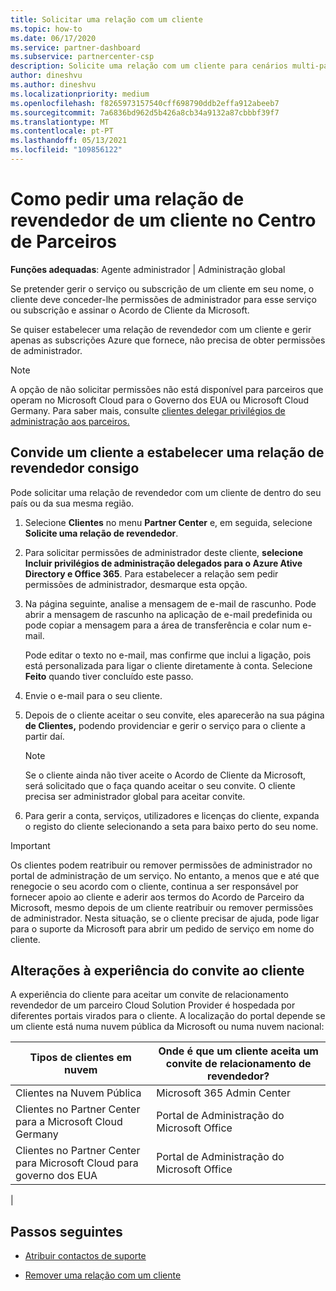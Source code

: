 ```yaml
---
title: Solicitar uma relação com um cliente
ms.topic: how-to
ms.date: 06/17/2020
ms.service: partner-dashboard
ms.subservice: partnercenter-csp
description: Solicite uma relação com um cliente para cenários multi-parceiros, multicanais ou se os privilégios de administração delegados para um cliente precisam de ser restaurados.
author: dineshvu
ms.author: dineshvu
ms.localizationpriority: medium
ms.openlocfilehash: f8265973157540cff698790ddb2effa912abeeb7
ms.sourcegitcommit: 7a6836bd962d5b426a8cb34a9132a87cbbbf39f7
ms.translationtype: MT
ms.contentlocale: pt-PT
ms.lasthandoff: 05/13/2021
ms.locfileid: "109856122"
---
```

# <a name="how-to-request-a-reseller-relationship-from-a-customer-in-partner-center"></a>Como pedir uma relação de revendedor de um cliente no Centro de Parceiros

**Funções adequadas**: Agente administrador | Administração global

Se pretender gerir o serviço ou subscrição de um cliente em seu nome, o cliente deve conceder-lhe permissões de administrador para esse serviço ou subscrição e assinar o Acordo de Cliente da Microsoft.

Se quiser estabelecer uma relação de revendedor com um cliente e gerir apenas as subscrições Azure que fornece, não precisa de obter permissões de administrador.

>[!NOTE] 
>A opção de não solicitar permissões não está disponível para parceiros que operam no Microsoft Cloud para o Governo dos EUA ou Microsoft Cloud Germany. Para saber mais, consulte [clientes delegar privilégios de administração aos parceiros.](customers-revoke-admin-privileges.md)

## <a name="invite-a-customer-to-establish-a-reseller-relationship-with-you"></a>Convide um cliente a estabelecer uma relação de revendedor consigo

Pode solicitar uma relação de revendedor com um cliente de dentro do seu país ou da sua mesma região.

1. Selecione **Clientes** no menu **Partner Center** e, em seguida, selecione **Solicite uma relação de revendedor**.

2. Para solicitar permissões de administrador deste cliente, **selecione Incluir privilégios de administração delegados para o Azure Ative Directory e Office 365**. Para estabelecer a relação sem pedir permissões de administrador, desmarque esta opção.

3. Na página seguinte, analise a mensagem de e-mail de rascunho. Pode abrir a mensagem de rascunho na aplicação de e-mail predefinida ou pode copiar a mensagem para a área de transferência e colar num e-mail.

   Pode editar o texto no e-mail, mas confirme que inclui a ligação, pois está personalizada para ligar o cliente diretamente à conta. Selecione **Feito** quando tiver concluído este passo.

4. Envie o e-mail para o seu cliente.

5. Depois de o cliente aceitar o seu convite, eles aparecerão na sua página **de Clientes,** podendo providenciar e gerir o serviço para o cliente a partir daí.

   > [!NOTE]
   > Se o cliente ainda não tiver aceite o Acordo de Cliente da Microsoft, será solicitado que o faça quando aceitar o seu convite. O cliente precisa ser administrador global para aceitar convite.

6. Para gerir a conta, serviços, utilizadores e licenças do cliente, expanda o registo do cliente selecionando a seta para baixo perto do seu nome.

> [!IMPORTANT]  
> Os clientes podem reatribuir ou remover permissões de administrador no portal de administração de um serviço. No entanto, a menos que e até que renegocie o seu acordo com o cliente, continua a ser responsável por fornecer apoio ao cliente e aderir aos termos do Acordo de Parceiro da Microsoft, mesmo depois de um cliente reatribuir ou remover permissões de administrador. Nesta situação, se o cliente precisar de ajuda, pode ligar para o suporte da Microsoft para abrir um pedido de serviço em nome do cliente.

## <a name="changes-to-the-customer-invitation-experience"></a>Alterações à experiência do convite ao cliente

A experiência do cliente para aceitar um convite de relacionamento revendedor de um parceiro Cloud Solution Provider é hospedada por diferentes portais virados para o cliente. A localização do portal depende se um cliente está numa nuvem pública da Microsoft ou numa nuvem nacional:

|Tipos de clientes em nuvem  | Onde é que um cliente aceita um convite de relacionamento de revendedor? |
|---------|---------
| Clientes na Nuvem Pública | Microsoft 365 Admin Center |
| Clientes no Partner Center para a Microsoft Cloud Germany | Portal de Administração do Microsoft Office |
| Clientes no Partner Center para Microsoft Cloud para governo dos EUA | Portal de Administração do Microsoft Office |
|

## <a name="next-steps"></a>Passos seguintes

- [Atribuir contactos de suporte](assign-support-contacts.md)

- [Remover uma relação com um cliente](remove-a-relationship.md)

